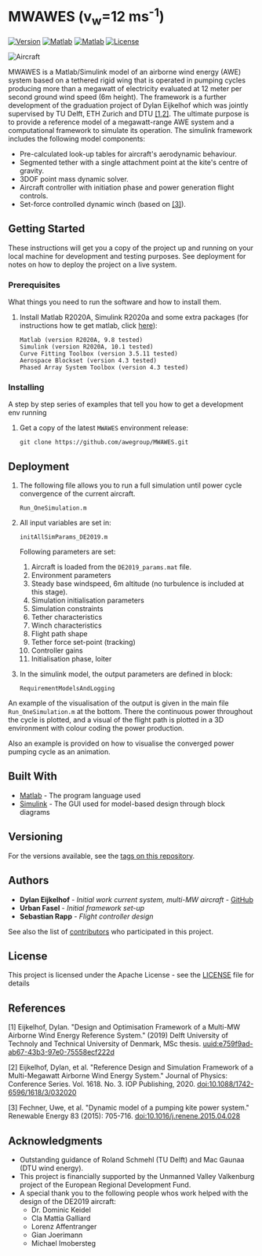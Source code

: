 # MWAWES (v<sub>w</sub>=12 ms<sup>-1</sup>)

[![Version](https://img.shields.io/github/v/release/awegroup/MWAWES?label=Latest%20release)](https://github.com/awegroup/MegAWES/releases)
[![Matlab](https://img.shields.io/badge/Matlab%20Simulink-2020A-brightgreen)](https://www.mathworks.com/products/simulink) <!--static-->
[![Matlab](https://img.shields.io/badge/Matlab%20Simulink-2018B-yellow)](https://www.mathworks.com/products/simulink) <!--static-->
[![License](https://img.shields.io/github/license/awegroup/MegAWES?label=License)](http://www.apache.org/licenses/)

![Aircraft](DE2019_Aircraft.jpeg)
<!--<img src="DE2019_Aircraft.jpeg" alt="alt text" width="600"/>-->

MWAWES is a Matlab/Simulink model of an airborne wind energy (AWE) system based on a tethered rigid wing that is operated in pumping cycles producing more than a megawatt of electricity evaluated at 12 meter per second ground wind speed (6m height). The framework is a further development of the graduation project of Dylan Eijkelhof which was jointly supervised by TU Delft, ETH Zurich and DTU [[1,2]](#References). The ultimate purpose is to provide a reference model of a megawatt-range AWE system and a computational framework to simulate its operation. The simulink framework includes the following model components:

* Pre-calculated look-up tables for aircraft's aerodynamic behaviour.
* Segmented tether with a single attachment point at the kite's centre of gravity.
* 3DOF point mass dynamic solver.
* Aircraft controller with initiation phase and power generation flight controls.
* Set-force controlled dynamic winch (based on [[3]](#References)).


## Getting Started

These instructions will get you a copy of the project up and running on your local machine for development and testing purposes. See deployment for notes on how to deploy the project on a live system.

### Prerequisites

What things you need to run the software and how to install them.

1. Install Matlab R2020A, Simulink R2020a and some extra packages (for instructions how te get matlab, click [here](https://www.mathworks.com/products/get-matlab.html)):

	```
	Matlab (version R2020A, 9.8 tested)
	Simulink (version R2020A, 10.1 tested)
	Curve Fitting Toolbox (version 3.5.11 tested)
	Aerospace Blockset (version 4.3 tested)
	Phased Array System Toolbox (version 4.3 tested)
	```

### Installing

A step by step series of examples that tell you how to get a development env running

1. Get a copy of the latest `MWAWES` environment release:

	```
	git clone https://github.com/awegroup/MWAWES.git
	```

## Deployment

1. The following file allows you to run a full simulation until power cycle convergence of the current aircraft.

	```
	Run_OneSimulation.m
	```

2. All input variables are set in:

	```
	initAllSimParams_DE2019.m
	```
	Following parameters are set:
	1. Aircraft is loaded from the `DE2019_params.mat` file.
	2. Environment parameters
	3. Steady base windspeed, 6m altitude (no turbulence is included at this stage).
	4. Simulation initialisation parameters
	5. Simulation constraints
	6. Tether characteristics
	7. Winch characteristics
	8. Flight path shape
	9. Tether force set-point (tracking)
	10. Controller gains
	11. Initialisation phase, loiter

3. In the simulink model, the output parameters are defined in block:

	```
	RequirementModelsAndLogging
	```

An example of the visualisation of the output is given in the main file `Run_OneSimulation.m` at the bottom.
There the continuous power throughout the cycle is plotted, and a visual of the flight path is plotted in a 3D environment with colour coding the power production. 

Also an example is provided on how to visualise the converged power pumping cycle as an animation.

## Built With

* [Matlab](https://www.mathworks.com/products/matlab) - The program language used
* [Simulink](https://www.mathworks.com/products/simulink) - The GUI used for model-based design through block diagrams

<!--## Contributing

Please read [CONTRIBUTING.md](https://gist.github.com/PurpleBooth/b24679402957c63ec426) for details on our code of conduct, and the process for submitting pull requests to us.-->

## Versioning

For the versions available, see the [tags on this repository](https://github.com/awegroup/MWAWES/tags). 

## Authors

* **Dylan Eijkelhof** - *Initial work current system, multi-MW aircraft* - [GitHub](https://github.com/DylanEij)
* **Urban Fasel** - *Initial framework set-up* 
* **Sebastian Rapp** - *Flight controller design*

See also the list of [contributors](https://github.com/awegroup/MWAWES/graphs/contributors) who participated in this project.

## License

This project is licensed under the Apache License - see the [LICENSE](LICENSE.md) file for details

## References
[1] Eijkelhof, Dylan. "Design and Optimisation Framework of a Multi-MW Airborne Wind Energy Reference System." (2019) Delft University of Technoly and Technical University of Denmark, MSc thesis. [uuid:e759f9ad-ab67-43b3-97e0-75558ecf222d](http://resolver.tudelft.nl/uuid:e759f9ad-ab67-43b3-97e0-75558ecf222d)

[2] Eijkelhof, Dylan, et al. "Reference Design and Simulation Framework of a Multi-Megawatt Airborne Wind Energy System." Journal of Physics: Conference Series. Vol. 1618. No. 3. IOP Publishing, 2020. [doi:10.1088/1742-6596/1618/3/032020](https://doi.org/10.1088/1742-6596/1618/3/032020)

[3] Fechner, Uwe, et al. "Dynamic model of a pumping kite power system." Renewable Energy 83 (2015): 705-716. [doi:10.1016/j.renene.2015.04.028](http://dx.doi.org/10.1016/j.renene.2015.04.028)

## Acknowledgments

* Outstanding guidance of Roland Schmehl (TU Delft) and Mac Gaunaa (DTU wind energy).
* This project is financially supported by the Unmanned Valley Valkenburg project of the European Regional Development Fund.
* A special thank you to the following people whos work helped with the design of the DE2019 aircraft:
	* Dr. Dominic Keidel
	* Cla Mattia Galliard
	* Lorenz Affentranger
	* Gian Joerimann
	* Michael Imobersteg
